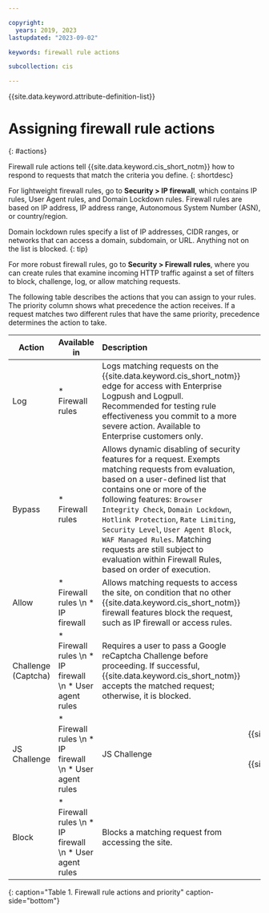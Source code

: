 ```yaml
---

copyright:
  years: 2019, 2023
lastupdated: "2023-09-02"

keywords: firewall rule actions

subcollection: cis

---
```


{{site.data.keyword.attribute-definition-list}}

# Assigning firewall rule actions
{: #actions}

Firewall rule actions tell {{site.data.keyword.cis_short_notm}} how to respond to requests that match the criteria you define. 
{: shortdesc}

For lightweight firewall rules, go to **Security > IP firewall**, which contains IP rules, User Agent rules, and Domain Lockdown rules. Firewall rules are based on IP address, IP address range, Autonomous System Number (ASN), or country/region. 

Domain lockdown rules specify a list of IP addresses, CIDR ranges, or networks that can access a domain, subdomain, or URL. Anything not on the list is blocked.
{: tip}

For more robust firewall rules, go to **Security > Firewall rules**, where you can create rules that examine incoming HTTP traffic against a set of filters to block, challenge, log, or allow matching requests. 

The following table describes the actions that you can assign to your rules. The priority column shows what precedence the action receives. If a request matches two different rules that have the same priority, precedence determines the action to take.

|Action| Available in | Description |Priority|
| ------- | ------- | :--------- |:------:|
|Log|* Firewall rules|Logs matching requests on the {{site.data.keyword.cis_short_notm}} edge for access with Enterprise Logpush and Logpull. Recommended for testing rule effectiveness you commit to a more severe action. Available to Enterprise customers only.|1|
|Bypass|* Firewall rules|Allows dynamic disabling of security features for a request. Exempts matching requests from evaluation, based on a user-defined list that contains one or more of the following features: `Browser Integrity Check`, `Domain Lockdown`, `Hotlink Protection`, `Rate Limiting`, `Security Level`, `User Agent Block`, `WAF Managed Rules`. Matching requests are still subject to evaluation within Firewall Rules, based on order of execution.|2|
|Allow|* Firewall rules  \n * IP firewall|Allows matching requests to access the site, on condition that no other {{site.data.keyword.cis_short_notm}} firewall features block the request, such as IP firewall or access rules.|3|
|Challenge (Captcha)|* Firewall rules  \n * IP firewall  \n * User agent rules|Requires a user to pass a Google reCaptcha Challenge before proceeding. If successful, {{site.data.keyword.cis_short_notm}} accepts the matched request; otherwise, it is blocked.|4|
|JS Challenge|* Firewall rules  \n * IP firewall  \n * User agent rules|JS Challenge|Requires a user to pass a {{site.data.keyword.cis_short_notm}} JavaScript Challenge before proceeding. If successful, {{site.data.keyword.cis_short_notm}} accepts the matched request; otherwise, it is blocked.|5|
|Block|* Firewall rules  \n * IP firewall  \n * User agent rules|Blocks a matching request from accessing the site.|6|
{: caption="Table 1. Firewall rule actions and priority" caption-side="bottom"}
